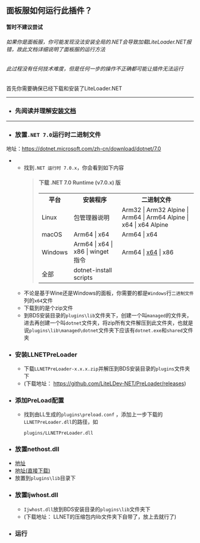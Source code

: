 ## 面板服如何运行此插件？
#### 暂时不建议尝试
###### 如果你是面板服，你可能发现没法安装全局的.NET会导致加载LiteLoader.NET报错，故此文档详细说明了面板服的运行方法
###### 此过程没有任何技术难度，但是任何一步的操作不正确都可能让插件无法运行
首先你需要确保已经下载和安装了LiteLoader.NET

---
- ### 先阅读并理解[安装文档][def]
---
- ### 放置`.NET 7.0`运行时二进制文件
地址：https://dotnet.microsoft.com/zh-cn/download/dotnet/7.0
- - 找到`.NET 运行时 7.0.x`，你会看到如下内容
    >#### 下载 .NET 7.0 Runtime (v7.0.x) 版
    ><table>
    ><tr><th>平台</th><th>安装程序</th><th>二进制文件</th></tr>
    ><tr><td>Linux</td><td>包管理器说明</td><td>Arm32 | Arm32 Alpine | Arm64 | Arm64 Alpine | x64 | x64 Alpine</td></tr>
    ><tr><td>macOS</td><td>Arm64 | x64</td><td>Arm64 | x64</td></tr>
    ><tr><td>Windows</td><td>Arm64 | x64 | x86 | winget 指令</td><td>Arm64 | <a href="https://dotnet.microsoft.com/zh-cn/download/dotnet/thank-you/runtime-7.0.2-windows-x64-binaries">x64</a> | x86</td></tr>
    ><tr><td>全部</td><td>dotnet-install scripts</td><td></td></tr>
    ></table>
  - 不论是基于Wine还是Windows的面板，你需要的都是`Windows`行`二进制文件`列的`x64`文件
  - 下载到的是个zip文件
  - 到BDS安装目录的`plugins\lib`文件夹下，创建一个叫`managed`的文件夹，进去再创建一个叫`dotnet`文件夹，将zip所有文件解压到此文件夹，也就是说`plugins\lib\managed\dotnet`文件夹下应该有`dotnet.exe`和`shared`文件夹
- ### 安装LLNETPreLoader
    - 下载`LLNETPreLoader-x.x.x.zip`并解压到BDS安装目录的`plugins`文件夹下
    - (下载地址：  https://github.com/LiteLDev-NET/PreLoader/releases)
- ### 添加PreLoad配置
    - 找到由LL生成的`plugins\preload.conf` ，添加上一步下载的`LLNETPreLoader.dll`的路径，如
        ```
        plugins/LLNETPreLoader.dll
        ```
- ### 放置nethost.dll
- [地址](https://github.com/LiteLDev-NET/Loader/blob/main/lib/nethost.dll)
- [地址(直接下载)](https://raw.githubusercontent.com/LiteLDev-NET/Loader/main/lib/nethost.dll)
- 放置到`plugins\lib`目录下
- ### 放置Ijwhost.dll
    - `Ijwhost.dll`放到BDS安装目录的`plugins\lib`文件夹下
    - (下载地址： LLNET的压缩包内lib文件夹下自带了，放上去就行了)
- ### 运行

[def]: InstallGuide.md
